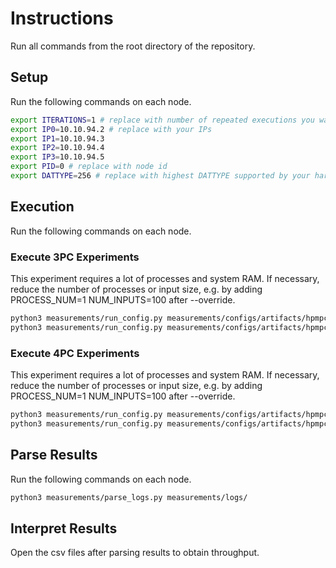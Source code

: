 # Instructions

Run all commands from the root directory of the repository.

## Setup

Run the following commands on each node.

```sh
export ITERATIONS=1 # replace with number of repeated executions you want to run
export IP0=10.10.94.2 # replace with your IPs
export IP1=10.10.94.3
export IP2=10.10.94.4
export IP3=10.10.94.5
export PID=0 # replace with node id
export DATTYPE=256 # replace with highest DATTYPE supported by your hardware
```

## Execution

Run the following commands on each node.

### Execute 3PC Experiments
This experiment requires a lot of processes and system RAM. If necessary, reduce the number of processes or input size, e.g. by adding PROCESS_NUM=1 NUM_INPUTS=100 after --override.

```sh
python3 measurements/run_config.py measurements/configs/artifacts/hpmpc/table8/throughput_3PC_PRE0.conf -i $ITERATIONS -a $IP0 -b $IP1 -c $IP2 -p $PID --override DATTYPE=$DATTYPE
python3 measurements/run_config.py measurements/configs/artifacts/hpmpc/table8/throughput_3PC_PRE1.conf -i $ITERATIONS -a $IP0 -b $IP1 -c $IP2 -p $PID --override DATTYPE=$DATTYPE
```

### Execute 4PC Experiments
This experiment requires a lot of processes and system RAM. If necessary, reduce the number of processes or input size, e.g. by adding PROCESS_NUM=1 NUM_INPUTS=100 after --override.

```sh
python3 measurements/run_config.py measurements/configs/artifacts/hpmpc/table8/throughput_4PC_PRE0.conf -i $ITERATIONS -a $IP0 -b $IP1 -c $IP2 -d $IP3 -p $PID --override DATTYPE=$DATTYPE
python3 measurements/run_config.py measurements/configs/artifacts/hpmpc/table8/throughput_4PC_PRE1.conf -i $ITERATIONS -a $IP0 -b $IP1 -c $IP2 -d $IP3 -p $PID --override DATTYPE=$DATTYPE
```

## Parse Results

Run the following commands on each node.

```sh
python3 measurements/parse_logs.py measurements/logs/
```

## Interpret Results

Open the csv files after parsing results to obtain throughput.
